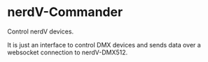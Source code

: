 # nerdV-Commander
Control nerdV devices.

It is just an interface to control DMX devices and sends data over a websocket connection to nerdV-DMX512.
